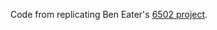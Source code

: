 Code from replicating Ben Eater's [6502 project](https://www.youtube.com/playlist?list=PLowKtXNTBypFbtuVMUVXNR0z1mu7dp7eH). 
